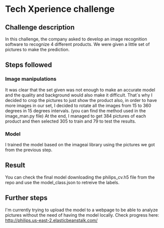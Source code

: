 # Tech Xperience challenge

## Challenge description
In this challenge, the company asked to develop an image recognition software to recognize 4 different products. We were given a little set of pictures to make the prediction.

## Steps followed
### Image manipulations
It was clear that the set given was not enough to make an accurate model and the quality and background would also make it difficult. That´s why I decided to crop the pictures to just show the product also, in order to have more images in our set, I decided to rotate all the images from 15 to 360 degrees in 15 degrees intervals. (you can find the method used in the image_man.py file)
At the end, I managed to get 384 pictures of each product and then selected 305 to train and 79 to test the results.

### Model
I trained the model based on the imageai library using the pictures we got from the previous step. 

## Result
You can check the final model downloading the philips_cv.h5 file from the repo and use the model_class.json to retreive the labels.

## Further steps
I'm currently trying to upload the model to a webpage to be able to analyze pictures without the need of having the model locally. 
Check progress here: http://philips.us-east-2.elasticbeanstalk.com/
